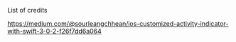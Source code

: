 
List of credits

https://medium.com/@sourleangchhean/ios-customized-activity-indicator-with-swift-3-0-2-f26f7dd6a064



